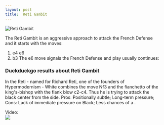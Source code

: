 ```yaml
---
layout: post
title:  Reti Gambit
---
```



![Reti Gambit](https://www.thechesswebsite.com/wp-content/uploads/2017/10/Reti-Gambit.jpg)

The Reti Gambit is an aggressive approach to attack the French Defense and it starts with the moves:
1. e4 e6
2. b3
The e6 move signals the French Defense and play usually continues:


### Duckduckgo results about Reti Gambit

In the Reti - named for Richard Reti, one of the founders of Hypermodernism - White combines the move Nf3 and the fianchetto of the king's-bishop with the flank blow c2-c4. Thus he is trying to attack the black center from the side. Pros: Positionally subtle; Long-term pressure; Cons: Lack of immediate pressure on Black; Less chances of a .

Video:  
[![](https://tse4.mm.bing.net/th?id=OVP.twGgKAL8L_qwq7kM2By0pQHgFo&pid=Api)](https://www.youtube.com/watch?v=R1fFb-1QUX8)

